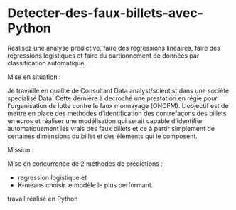 # Detecter-des-faux-billets-avec-Python
Réalisez une analyse prédictive, faire des régressions linéaires, faire des regressions logistiques 
et faire du partionnement de données par classification automatique.

Mise en situation :

Je travaille en qualité de Consultant Data analyst/scientist dans une société specialisé Data. 
Cette dernière à decroché une prestation en régie pour l'organisation de lutte contre le faux monnayage (ONCFM).
L'objectif est de mettre en place des méthodes d’identification des contrefaçons des billets en euros et réaliser
une modélisation qui serait capable d’identifier automatiquement les vrais des faux billets et ce 
à partir simplement de certaines dimensions du billet et des éléments qui le composent.

Mission : 

Mise en concurrence de 2 méthodes de prédictions :
  - regression logistique 
   et 
   - K-means 
choisir le modèle le plus performant.
   
travail réalisé en Python

 
